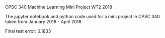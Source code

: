 CPSC 340 Machine Learning Mini Project WT2 2018

The jupyter notebook and python code used for a mini project in CPSC 340 taken from January 2018 - April 2018

Final test error: 0.1833


